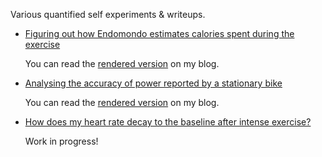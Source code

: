 Various quantified self experiments & writeups.

- [Figuring out how Endomondo estimates calories spent during the exercise](./endomondo_kcal_model.ipynb)

  You can read the [rendered version](https://beepb00p.xyz/heartbeats_vs_kcals.html) on my blog.

- [Analysing the accuracy of power reported by a stationary bike](./stationary_bike_model.ipynb)

  You can read the [rendered version](https://beepb00p.xyz/exercise-bike-model.html) on my blog.

- [How does my heart rate decay to the baseline after intense exercise?](./hr_decay_after_exercise.ipynb)

   Work in progress!

